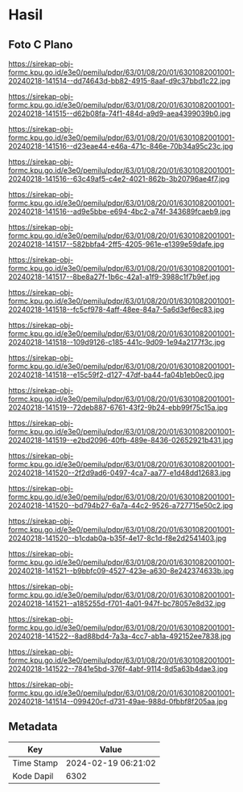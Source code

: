 # Hasil

## Foto C Plano

https://sirekap-obj-formc.kpu.go.id/e3e0/pemilu/pdpr/63/01/08/20/01/6301082001001-20240218-141514--dd74643d-bb82-4915-8aaf-d9c37bbd1c22.jpg

https://sirekap-obj-formc.kpu.go.id/e3e0/pemilu/pdpr/63/01/08/20/01/6301082001001-20240218-141515--d62b08fa-74f1-484d-a9d9-aea4399039b0.jpg

https://sirekap-obj-formc.kpu.go.id/e3e0/pemilu/pdpr/63/01/08/20/01/6301082001001-20240218-141516--d23eae44-e46a-471c-846e-70b34a95c23c.jpg

https://sirekap-obj-formc.kpu.go.id/e3e0/pemilu/pdpr/63/01/08/20/01/6301082001001-20240218-141516--63c49af5-c4e2-4021-862b-3b20796ae4f7.jpg

https://sirekap-obj-formc.kpu.go.id/e3e0/pemilu/pdpr/63/01/08/20/01/6301082001001-20240218-141516--ad9e5bbe-e694-4bc2-a74f-343689fcaeb9.jpg

https://sirekap-obj-formc.kpu.go.id/e3e0/pemilu/pdpr/63/01/08/20/01/6301082001001-20240218-141517--582bbfa4-2ff5-4205-961e-e1399e59dafe.jpg

https://sirekap-obj-formc.kpu.go.id/e3e0/pemilu/pdpr/63/01/08/20/01/6301082001001-20240218-141517--8be8a27f-1b6c-42a1-a1f9-3988c1f7b9ef.jpg

https://sirekap-obj-formc.kpu.go.id/e3e0/pemilu/pdpr/63/01/08/20/01/6301082001001-20240218-141518--fc5cf978-4aff-48ee-84a7-5a6d3ef6ec83.jpg

https://sirekap-obj-formc.kpu.go.id/e3e0/pemilu/pdpr/63/01/08/20/01/6301082001001-20240218-141518--109d9126-c185-441c-9d09-1e94a2177f3c.jpg

https://sirekap-obj-formc.kpu.go.id/e3e0/pemilu/pdpr/63/01/08/20/01/6301082001001-20240218-141518--e15c59f2-d127-47df-ba44-fa04b1eb0ec0.jpg

https://sirekap-obj-formc.kpu.go.id/e3e0/pemilu/pdpr/63/01/08/20/01/6301082001001-20240218-141519--72deb887-6761-43f2-9b24-ebb99f75c15a.jpg

https://sirekap-obj-formc.kpu.go.id/e3e0/pemilu/pdpr/63/01/08/20/01/6301082001001-20240218-141519--e2bd2096-40fb-489e-8436-02652921b431.jpg

https://sirekap-obj-formc.kpu.go.id/e3e0/pemilu/pdpr/63/01/08/20/01/6301082001001-20240218-141520--2f2d9ad6-0497-4ca7-aa77-e1d48dd12683.jpg

https://sirekap-obj-formc.kpu.go.id/e3e0/pemilu/pdpr/63/01/08/20/01/6301082001001-20240218-141520--bd794b27-6a7a-44c2-9526-a727715e50c2.jpg

https://sirekap-obj-formc.kpu.go.id/e3e0/pemilu/pdpr/63/01/08/20/01/6301082001001-20240218-141520--b1cdab0a-b35f-4e17-8c1d-f8e2d2541403.jpg

https://sirekap-obj-formc.kpu.go.id/e3e0/pemilu/pdpr/63/01/08/20/01/6301082001001-20240218-141521--b9bbfc09-4527-423e-a630-8e242374633b.jpg

https://sirekap-obj-formc.kpu.go.id/e3e0/pemilu/pdpr/63/01/08/20/01/6301082001001-20240218-141521--a185255d-f701-4a01-947f-bc78057e8d32.jpg

https://sirekap-obj-formc.kpu.go.id/e3e0/pemilu/pdpr/63/01/08/20/01/6301082001001-20240218-141522--8ad88bd4-7a3a-4cc7-ab1a-492152ee7838.jpg

https://sirekap-obj-formc.kpu.go.id/e3e0/pemilu/pdpr/63/01/08/20/01/6301082001001-20240218-141522--7841e5bd-376f-4abf-9114-8d5a63b4dae3.jpg

https://sirekap-obj-formc.kpu.go.id/e3e0/pemilu/pdpr/63/01/08/20/01/6301082001001-20240218-141514--099420cf-d731-49ae-988d-0fbbf8f205aa.jpg


## Metadata

| Key        | Value               |
| ---------- | ------------------- |
| Time Stamp | 2024-02-19 06:21:02 |
| Kode Dapil | 6302                |



